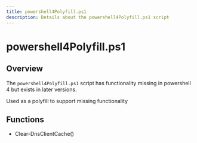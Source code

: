 ```yaml
---
title: powershell4Polyfill.ps1
description: Details about the powershell4Polyfill.ps1 script
---
```


# powershell4Polyfill.ps1

## Overview

The `powershell4Polyfill.ps1` script has functionality missing in powershell 4 but exists in later versions.

Used as a polyfill to support missing functionality

## Functions

* Clear-DnsClientCache()
